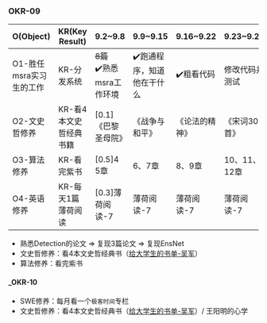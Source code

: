 ### OKR-09

| O(Object)               | KR(Key Result)         | 9.2~9.8                      | 9.9~9.15                  | 9.16~9.22      | 9.23~9.29      |
| ----------------------- | ---------------------- | ---------------------------- | ------------------------- | -------------- | -------------- |
| O1-胜任msra实习生的工作 | KR-分发系统            | ~~8篇~~<br>✔️熟悉msra工作环境 | ✔️跑通程序，知道他在干什么 | ✔️粗看代码      | 修改代码并测试 |
| O2-文史哲修养           | KR-看4本文史哲经典书籍 | [0.1]《巴黎圣母院》          | 《战争与和平》            | 《论法的精神》 | 《宋词300首》  |
| O3-算法修养             | KR-看完紫书            | [0.5]4<br>5章                | 6、7章                    | 8、9章         | 10、11、12章   |
| O4-英语修养             | KR-每天1篇薄荷阅读     | [0.3]薄荷阅读-7              | 薄荷阅读-7                | 薄荷阅读-7     | 薄荷阅读-7     |
+ 熟悉Detection的论文 => 复现3篇论文 => 复现EnsNet
+ 文史哲修养：看4本文史哲经典书（[给大学生的书单-吴军](https://www.jianshu.com/p/c37a886dc9b9)）
+ 算法修养：看完紫书

#### _OKR-10

+ SWE修养：每月看一个`极客时间`专栏
+ 文史哲修养：看4本文史哲经典书（[给大学生的书单-吴军](https://www.jianshu.com/p/c37a886dc9b9)）/ 王阳明的心学

